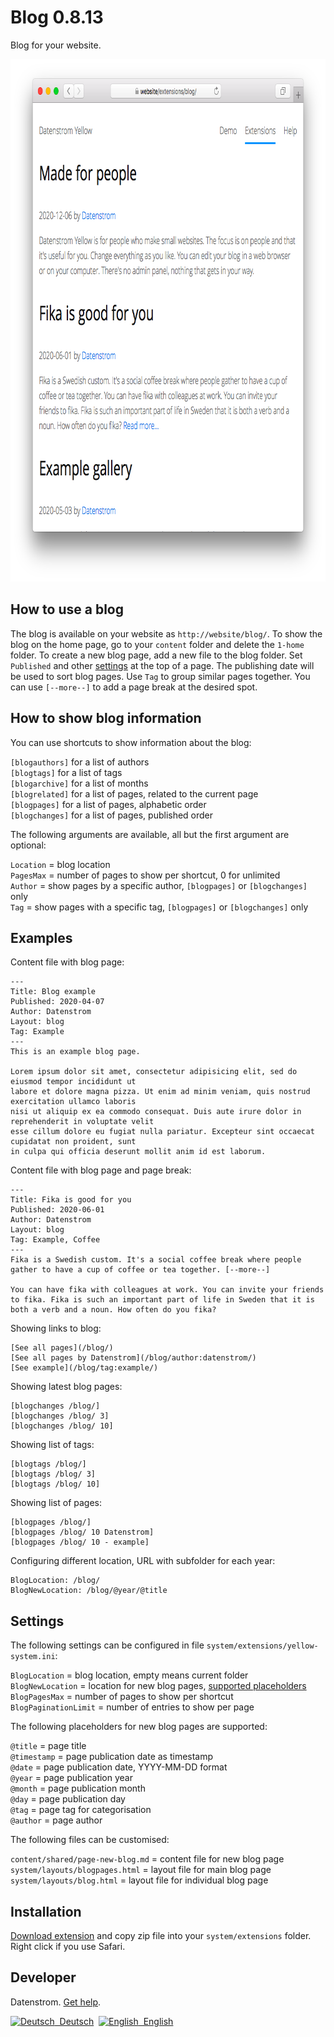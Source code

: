 Blog 0.8.13
===========
Blog for your website.

<p align="center"><img src="blog-screenshot.png?raw=true" width="795" height="836" alt="Screenshot"></p>

## How to use a blog

The blog is available on your website as `http://website/blog/`. To show the blog on the home page, go to your `content` folder and delete the `1-home` folder. To create a new blog page, add a new file to the blog folder. Set `Published` and other [settings](https://github.com/datenstrom/yellow-extensions/tree/master/source/core#settings) at the top of a page. The publishing date will be used to sort blog pages. Use `Tag` to group similar pages together. You can use `[--more--]` to add a page break at the desired spot.

## How to show blog information

You can use shortcuts to show information about the blog:

`[blogauthors]` for a list of authors  
`[blogtags]` for a list of tags  
`[blogarchive]` for a list of months  
`[blogrelated]` for a list of pages, related to the current page  
`[blogpages]` for a list of pages, alphabetic order  
`[blogchanges]` for a list of pages, published order  

The following arguments are available, all but the first argument are optional:

`Location` = blog location  
`PagesMax` = number of pages to show per shortcut, 0 for unlimited  
`Author` = show pages by a specific author, `[blogpages]` or `[blogchanges]` only  
`Tag` = show pages with a specific tag, `[blogpages]` or `[blogchanges]` only  

## Examples

Content file with blog page:

    ---
    Title: Blog example
    Published: 2020-04-07
    Author: Datenstrom
    Layout: blog
    Tag: Example
    ---
    This is an example blog page.

    Lorem ipsum dolor sit amet, consectetur adipisicing elit, sed do eiusmod tempor incididunt ut 
    labore et dolore magna pizza. Ut enim ad minim veniam, quis nostrud exercitation ullamco laboris 
    nisi ut aliquip ex ea commodo consequat. Duis aute irure dolor in reprehenderit in voluptate velit 
    esse cillum dolore eu fugiat nulla pariatur. Excepteur sint occaecat cupidatat non proident, sunt 
    in culpa qui officia deserunt mollit anim id est laborum.

Content file with blog page and page break:

    ---
    Title: Fika is good for you
    Published: 2020-06-01
    Author: Datenstrom
    Layout: blog
    Tag: Example, Coffee
    ---
    Fika is a Swedish custom. It's a social coffee break where people 
    gather to have a cup of coffee or tea together. [--more--]
    
    You can have fika with colleagues at work. You can invite your friends 
    to fika. Fika is such an important part of life in Sweden that it is 
    both a verb and a noun. How often do you fika?

Showing links to blog:

    [See all pages](/blog/)
    [See all pages by Datenstrom](/blog/author:datenstrom/)
    [See example](/blog/tag:example/)

Showing latest blog pages:

    [blogchanges /blog/]
    [blogchanges /blog/ 3]
    [blogchanges /blog/ 10]

Showing list of tags:

    [blogtags /blog/]
    [blogtags /blog/ 3]
    [blogtags /blog/ 10]

Showing list of pages:

    [blogpages /blog/]
    [blogpages /blog/ 10 Datenstrom]
    [blogpages /blog/ 10 - example]

Configuring different location, URL with subfolder for each year:

    BlogLocation: /blog/
    BlogNewLocation: /blog/@year/@title

## Settings

The following settings can be configured in file `system/extensions/yellow-system.ini`:

`BlogLocation` = blog location, empty means current folder  
`BlogNewLocation` = location for new blog pages, [supported placeholders](#settings-placeholders)  
`BlogPagesMax` = number of pages to show per shortcut  
`BlogPaginationLimit` = number of entries to show per page  

<a id="settings-placeholders"></a>The following placeholders for new blog pages are supported:

`@title` = page title  
`@timestamp` = page publication date as timestamp  
`@date` = page publication date, YYYY-MM-DD format  
`@year` = page publication year  
`@month` = page publication month  
`@day` = page publication day  
`@tag` = page tag for categorisation  
`@author` = page author  

The following files can be customised:

`content/shared/page-new-blog.md` = content file for new blog page  
`system/layouts/blogpages.html` = layout file for main blog page  
`system/layouts/blog.html` = layout file for individual blog page  

## Installation

[Download extension](https://github.com/datenstrom/yellow-extensions/raw/master/zip/blog.zip) and copy zip file into your `system/extensions` folder. Right click if you use Safari.

## Developer

Datenstrom. [Get help](https://datenstrom.se/yellow/help/).

<p>
<a href="README-de.md"><img src="https://raw.githubusercontent.com/datenstrom/yellow-extensions/master/source/help/language-de.png" width="15" height="15" alt="Deutsch">&nbsp; Deutsch</a>&nbsp;
<a href="README.md"><img src="https://raw.githubusercontent.com/datenstrom/yellow-extensions/master/source/help/language-en.png" width="15" height="15" alt="English">&nbsp; English</a>&nbsp;
</p>
